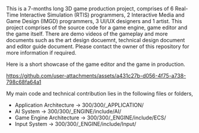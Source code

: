 This is a 7-months long 3D game production project, comprises of 6 Real-Time Interactive Simulation (RTIS) programmers, 2 Interactive Media and Game Design (IMGD) programmers, 3 UI/UX designers and 1 artist. 
This project comprises of the source code for a game engine, game editor and the game itself. There are demo videos of the gameplay and more documents such as the art design docuemnt, technical design document and editor guide document. Please contact the owner of this repository for more information if required.

Here is a short showcase of the game editor and the game in production.

https://github.com/user-attachments/assets/a431c27b-d056-4f75-a738-798c68fa64a1

My main code and technical contribution lies in the following files or folders,
- Application Architecture -> 300/300/_APPLICATION/
- AI System -> 300/300/_ENGINE/include/AI/
- Game Engine Architecture -> 300/300/_ENGINE/include/ECS/
- Input System -> 300/300/_ENGINE/include/Input/
